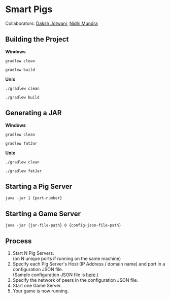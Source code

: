 # Smart Pigs

Collaborators: [Daksh Jotwani](https://github.com/dakshj), [Nidhi Mundra](https://github.com/nidhimundra)

## Building the Project
**Windows**

`gradlew clean`

`gradlew build`

**Unix**

`./gradlew clean`

`./gradlew build`

## Generating a JAR
**Windows**

`gradlew clean`

`gradlew fatJar`

**Unix**

`./gradlew clean`

`./gradlew fatJar`

## Starting a Pig Server
`java -jar 1 {port-number}`

## Starting a Game Server
`java -jar {jar-file-path} 0 {config-json-file-path}`

## Process
1. Start N Pig Servers.<br/>(on N unique ports if running on the same machine)
2. Specify each Pig Server's Host (IP Address / domain name) and port in a configuration JSON file.<br/>(Sample configuration JSON file is [here](https://github.com/umass-cs677/spring17-lab1-nidhimundra/blob/master/smartpigs/txt/sample.json).)
3. Specify the network of peers in the configuration JSON file.
4. Start one Game Server.
5. Your game is now running.
